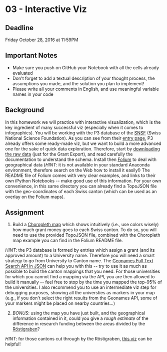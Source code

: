 # 03 - Interactive Viz

## Deadline
Friday October 28, 2016 at 11:59PM

## Important Notes
* Make sure you push on GitHub your Notebook with all the cells already evaluated
* Don't forget to add a textual description of your thought process, the assumptions you made, and the solution
you plan to implement!
* Please write all your comments in English, and use meaningful variable names in your code

## Background
In this homework we will practice with interactive visualization, which is the key ingredient of many successful viz (especially when it comes to infographics).
You will be working with the P3 database of the [SNSF](http://www.snf.ch/en/Pages/default.aspx) (Swiss National Science Foundation).
As you can see from their [entry page](http://p3.snf.ch/), P3 already offers some ready-made viz, but we want to build a more advanced one for the sake
of quick data exploration. Therefore, start by [downloading the raw data](http://p3.snf.ch/Pages/DataAndDocumentation.aspx) (just for the Grant Export), and read carefully
the documentation to understand the schema. Install then [Folium](https://github.com/python-visualization/folium) to deal with geographical data (*HINT*: it is not
available in your standard Anaconda environment, therefore search on the Web how to install it easily!) The README file of Folium comes with very clear examples, and links 
to their own iPython Notebooks -- make good use of this information. For your own convenience, in this same directory you can already find a TopoJSON file with the 
geo-coordinates of each Swiss canton (which can be used as an overlay on the Folium maps).


## Assignment
1. Build a [Choropleth map](https://en.wikipedia.org/wiki/Choropleth_map) which shows intuitively (i.e., use colors wisely) how much grant money goes to each Swiss canton.
To do so, you will need to use the provided TopoJSON file, combined with the Choropleth map example you can find in the Folium README file.

*HINT*: the P3 database is formed by entries which assign a grant (and its approved amount) to a University name. Therefore you will need a smart strategy to go from University
to Canton name. The [Geonames Full Text Search API in JSON](http://www.geonames.org/export/web-services.html) can help you with this -- try to use it as much as possible
to build the canton mappings that you need. For those universities for which you cannot find a mapping via the API, you are then allowed to build it manually -- feel free to stop 
by the time you mapped the top-95% of the universities. I also recommend you to use an intermediate viz step for debugging purposes, showing all the universties as markers in your map (e.g., if you don't select the right results from the Geonames API, some of your markers might be placed on nearby countries...)

2. *BONUS*: using the map you have just built, and the geographical information contained in it, could you give a *rough estimate* of the difference in research funding
between the areas divided by the [Röstigraben](https://en.wikipedia.org/wiki/R%C3%B6stigraben)?

*HINT*: for those cantons cut through by the Röstigraben, [this viz](http://p3.snf.ch/Default.aspx?id=allcharts) can be helpful!

